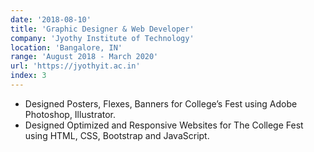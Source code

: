 ```yaml
---
date: '2018-08-10'
title: 'Graphic Designer & Web Developer'
company: 'Jyothy Institute of Technology'
location: 'Bangalore, IN'
range: 'August 2018 - March 2020'
url: 'https://jyothyit.ac.in'
index: 3
---
```


- Designed Posters, Flexes, Banners for College’s Fest using Adobe Photoshop, Illustrator.
- Designed Optimized and Responsive Websites for The College Fest using HTML, CSS, Bootstrap and JavaScript.
